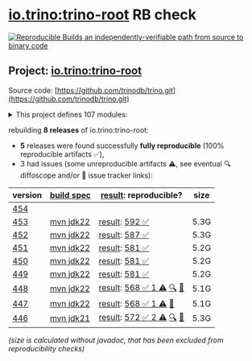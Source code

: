 [io.trino:trino-root](https://central.sonatype.com/artifact/io.trino/trino-root/versions) RB check
=======

[![Reproducible Builds](https://reproducible-builds.org/images/logos/rb.svg) an independently-verifiable path from source to binary code](https://reproducible-builds.org/)

## Project: [io.trino:trino-root](https://central.sonatype.com/artifact/io.trino/trino-root/versions)

Source code: [https://github.com/trinodb/trino.git](https://github.com/trinodb/trino.git)

<details><summary>This project defines 107 modules:</summary>

* [io.trino:trino-accumulo](https://central.sonatype.com/artifact/io.trino/trino-accumulo/453)
* [io.trino:trino-accumulo-iterators](https://central.sonatype.com/artifact/io.trino/trino-accumulo-iterators/453)
* [io.trino:trino-array](https://central.sonatype.com/artifact/io.trino/trino-array/453)
* [io.trino:trino-atop](https://central.sonatype.com/artifact/io.trino/trino-atop/453)
* [io.trino:trino-base-jdbc](https://central.sonatype.com/artifact/io.trino/trino-base-jdbc/453)
* [io.trino:trino-benchmark-queries](https://central.sonatype.com/artifact/io.trino/trino-benchmark-queries/453)
* [io.trino:trino-benchto-benchmarks](https://central.sonatype.com/artifact/io.trino/trino-benchto-benchmarks/453)
* [io.trino:trino-bigquery](https://central.sonatype.com/artifact/io.trino/trino-bigquery/453)
* [io.trino:trino-blackhole](https://central.sonatype.com/artifact/io.trino/trino-blackhole/453)
* [io.trino:trino-cache](https://central.sonatype.com/artifact/io.trino/trino-cache/453)
* [io.trino:trino-cassandra](https://central.sonatype.com/artifact/io.trino/trino-cassandra/453)
* [io.trino:trino-cli](https://central.sonatype.com/artifact/io.trino/trino-cli/453)
* [io.trino:trino-clickhouse](https://central.sonatype.com/artifact/io.trino/trino-clickhouse/453)
* [io.trino:trino-client](https://central.sonatype.com/artifact/io.trino/trino-client/453)
* [io.trino:trino-delta-lake](https://central.sonatype.com/artifact/io.trino/trino-delta-lake/453)
* [io.trino:trino-docs](https://central.sonatype.com/artifact/io.trino/trino-docs/453)
* [io.trino:trino-druid](https://central.sonatype.com/artifact/io.trino/trino-druid/453)
* [io.trino:trino-elasticsearch](https://central.sonatype.com/artifact/io.trino/trino-elasticsearch/453)
* [io.trino:trino-example-http](https://central.sonatype.com/artifact/io.trino/trino-example-http/453)
* [io.trino:trino-example-jdbc](https://central.sonatype.com/artifact/io.trino/trino-example-jdbc/453)
* [io.trino:trino-exasol](https://central.sonatype.com/artifact/io.trino/trino-exasol/453)
* [io.trino:trino-exchange-filesystem](https://central.sonatype.com/artifact/io.trino/trino-exchange-filesystem/453)
* [io.trino:trino-exchange-hdfs](https://central.sonatype.com/artifact/io.trino/trino-exchange-hdfs/453)
* [io.trino:trino-faulttolerant-tests](https://central.sonatype.com/artifact/io.trino/trino-faulttolerant-tests/453)
* [io.trino:trino-filesystem](https://central.sonatype.com/artifact/io.trino/trino-filesystem/453)
* [io.trino:trino-filesystem-azure](https://central.sonatype.com/artifact/io.trino/trino-filesystem-azure/453)
* [io.trino:trino-filesystem-cache-alluxio](https://central.sonatype.com/artifact/io.trino/trino-filesystem-cache-alluxio/453)
* [io.trino:trino-filesystem-gcs](https://central.sonatype.com/artifact/io.trino/trino-filesystem-gcs/453)
* [io.trino:trino-filesystem-manager](https://central.sonatype.com/artifact/io.trino/trino-filesystem-manager/453)
* [io.trino:trino-filesystem-s3](https://central.sonatype.com/artifact/io.trino/trino-filesystem-s3/453)
* [io.trino:trino-geospatial](https://central.sonatype.com/artifact/io.trino/trino-geospatial/453)
* [io.trino:trino-geospatial-toolkit](https://central.sonatype.com/artifact/io.trino/trino-geospatial-toolkit/453)
* [io.trino:trino-google-sheets](https://central.sonatype.com/artifact/io.trino/trino-google-sheets/453)
* [io.trino:trino-grammar](https://central.sonatype.com/artifact/io.trino/trino-grammar/453)
* [io.trino:trino-hdfs](https://central.sonatype.com/artifact/io.trino/trino-hdfs/453)
* [io.trino:trino-hive](https://central.sonatype.com/artifact/io.trino/trino-hive/453)
* [io.trino:trino-hive-formats](https://central.sonatype.com/artifact/io.trino/trino-hive-formats/453)
* [io.trino:trino-http-event-listener](https://central.sonatype.com/artifact/io.trino/trino-http-event-listener/453)
* [io.trino:trino-http-server-event-listener](https://central.sonatype.com/artifact/io.trino/trino-http-server-event-listener/453)
* [io.trino:trino-hudi](https://central.sonatype.com/artifact/io.trino/trino-hudi/453)
* [io.trino:trino-iceberg](https://central.sonatype.com/artifact/io.trino/trino-iceberg/453)
* [io.trino:trino-ignite](https://central.sonatype.com/artifact/io.trino/trino-ignite/453)
* [io.trino:trino-jdbc](https://central.sonatype.com/artifact/io.trino/trino-jdbc/453)
* [io.trino:trino-jmx](https://central.sonatype.com/artifact/io.trino/trino-jmx/453)
* [io.trino:trino-kafka](https://central.sonatype.com/artifact/io.trino/trino-kafka/453)
* [io.trino:trino-kinesis](https://central.sonatype.com/artifact/io.trino/trino-kinesis/453)
* [io.trino:trino-kudu](https://central.sonatype.com/artifact/io.trino/trino-kudu/453)
* [io.trino:trino-local-file](https://central.sonatype.com/artifact/io.trino/trino-local-file/453)
* [io.trino:trino-main](https://central.sonatype.com/artifact/io.trino/trino-main/453)
* [io.trino:trino-mariadb](https://central.sonatype.com/artifact/io.trino/trino-mariadb/453)
* [io.trino:trino-matching](https://central.sonatype.com/artifact/io.trino/trino-matching/453)
* [io.trino:trino-memory](https://central.sonatype.com/artifact/io.trino/trino-memory/453)
* [io.trino:trino-memory-context](https://central.sonatype.com/artifact/io.trino/trino-memory-context/453)
* [io.trino:trino-metastore](https://central.sonatype.com/artifact/io.trino/trino-metastore/453)
* [io.trino:trino-ml](https://central.sonatype.com/artifact/io.trino/trino-ml/453)
* [io.trino:trino-mongodb](https://central.sonatype.com/artifact/io.trino/trino-mongodb/453)
* [io.trino:trino-mysql](https://central.sonatype.com/artifact/io.trino/trino-mysql/453)
* [io.trino:trino-mysql-event-listener](https://central.sonatype.com/artifact/io.trino/trino-mysql-event-listener/453)
* [io.trino:trino-opa](https://central.sonatype.com/artifact/io.trino/trino-opa/453)
* [io.trino:trino-openlineage](https://central.sonatype.com/artifact/io.trino/trino-openlineage/453)
* [io.trino:trino-opensearch](https://central.sonatype.com/artifact/io.trino/trino-opensearch/453)
* [io.trino:trino-oracle](https://central.sonatype.com/artifact/io.trino/trino-oracle/453)
* [io.trino:trino-orc](https://central.sonatype.com/artifact/io.trino/trino-orc/453)
* [io.trino:trino-parquet](https://central.sonatype.com/artifact/io.trino/trino-parquet/453)
* [io.trino:trino-parser](https://central.sonatype.com/artifact/io.trino/trino-parser/453)
* [io.trino:trino-password-authenticators](https://central.sonatype.com/artifact/io.trino/trino-password-authenticators/453)
* [io.trino:trino-phoenix5](https://central.sonatype.com/artifact/io.trino/trino-phoenix5/453)
* [io.trino:trino-phoenix5-patched](https://central.sonatype.com/artifact/io.trino/trino-phoenix5-patched/453)
* [io.trino:trino-pinot](https://central.sonatype.com/artifact/io.trino/trino-pinot/453)
* [io.trino:trino-plugin-reader](https://central.sonatype.com/artifact/io.trino/trino-plugin-reader/453)
* [io.trino:trino-plugin-toolkit](https://central.sonatype.com/artifact/io.trino/trino-plugin-toolkit/453)
* [io.trino:trino-postgresql](https://central.sonatype.com/artifact/io.trino/trino-postgresql/453)
* [io.trino:trino-product-tests](https://central.sonatype.com/artifact/io.trino/trino-product-tests/453)
* [io.trino:trino-product-tests-groups](https://central.sonatype.com/artifact/io.trino/trino-product-tests-groups/453)
* [io.trino:trino-product-tests-launcher](https://central.sonatype.com/artifact/io.trino/trino-product-tests-launcher/453)
* [io.trino:trino-prometheus](https://central.sonatype.com/artifact/io.trino/trino-prometheus/453)
* [io.trino:trino-proxy](https://central.sonatype.com/artifact/io.trino/trino-proxy/453)
* [io.trino:trino-raptor-legacy](https://central.sonatype.com/artifact/io.trino/trino-raptor-legacy/453)
* [io.trino:trino-record-decoder](https://central.sonatype.com/artifact/io.trino/trino-record-decoder/453)
* [io.trino:trino-redis](https://central.sonatype.com/artifact/io.trino/trino-redis/453)
* [io.trino:trino-redshift](https://central.sonatype.com/artifact/io.trino/trino-redshift/453)
* [io.trino:trino-resource-group-managers](https://central.sonatype.com/artifact/io.trino/trino-resource-group-managers/453)
* [io.trino:trino-root](https://central.sonatype.com/artifact/io.trino/trino-root/453)
* [io.trino:trino-server](https://central.sonatype.com/artifact/io.trino/trino-server/453)
* [io.trino:trino-server-dev](https://central.sonatype.com/artifact/io.trino/trino-server-dev/453)
* [io.trino:trino-server-main](https://central.sonatype.com/artifact/io.trino/trino-server-main/453)
* [io.trino:trino-server-rpm](https://central.sonatype.com/artifact/io.trino/trino-server-rpm/453)
* [io.trino:trino-session-property-managers](https://central.sonatype.com/artifact/io.trino/trino-session-property-managers/453)
* [io.trino:trino-singlestore](https://central.sonatype.com/artifact/io.trino/trino-singlestore/453)
* [io.trino:trino-snowflake](https://central.sonatype.com/artifact/io.trino/trino-snowflake/453)
* [io.trino:trino-spi](https://central.sonatype.com/artifact/io.trino/trino-spi/453)
* [io.trino:trino-sqlserver](https://central.sonatype.com/artifact/io.trino/trino-sqlserver/453)
* [io.trino:trino-teradata-functions](https://central.sonatype.com/artifact/io.trino/trino-teradata-functions/453)
* [io.trino:trino-test-jdbc-compatibility-old-driver](https://central.sonatype.com/artifact/io.trino/trino-test-jdbc-compatibility-old-driver/453)
* [io.trino:trino-test-jdbc-compatibility-old-server](https://central.sonatype.com/artifact/io.trino/trino-test-jdbc-compatibility-old-server/453)
* [io.trino:trino-testing](https://central.sonatype.com/artifact/io.trino/trino-testing/453)
* [io.trino:trino-testing-containers](https://central.sonatype.com/artifact/io.trino/trino-testing-containers/453)
* [io.trino:trino-testing-kafka](https://central.sonatype.com/artifact/io.trino/trino-testing-kafka/453)
* [io.trino:trino-testing-resources](https://central.sonatype.com/artifact/io.trino/trino-testing-resources/453)
* [io.trino:trino-testing-services](https://central.sonatype.com/artifact/io.trino/trino-testing-services/453)
* [io.trino:trino-tests](https://central.sonatype.com/artifact/io.trino/trino-tests/453)
* [io.trino:trino-thrift](https://central.sonatype.com/artifact/io.trino/trino-thrift/453)
* [io.trino:trino-thrift-api](https://central.sonatype.com/artifact/io.trino/trino-thrift-api/453)
* [io.trino:trino-thrift-testing-server](https://central.sonatype.com/artifact/io.trino/trino-thrift-testing-server/453)
* [io.trino:trino-tpcds](https://central.sonatype.com/artifact/io.trino/trino-tpcds/453)
* [io.trino:trino-tpch](https://central.sonatype.com/artifact/io.trino/trino-tpch/453)
* [io.trino:trino-verifier](https://central.sonatype.com/artifact/io.trino/trino-verifier/453)
</details>

rebuilding **8 releases** of io.trino:trino-root:
- **5** releases were found successfully **fully reproducible** (100% reproducible artifacts :white_check_mark:),
- 3 had issues (some unreproducible artifacts :warning:, see eventual :mag: diffoscope and/or :memo: issue tracker links):

| version | [build spec](/BUILDSPEC.md) | [result](https://reproducible-builds.org/docs/jvm/): reproducible? | size |
| -- | --------- | ------ | -- |
| [454](https://central.sonatype.com/artifact/io.trino/trino-root/454/pom) | | | |
| [453](https://central.sonatype.com/artifact/io.trino/trino-root/453/pom) | [mvn jdk22](trino-453.buildspec) | [result](trino-root-453.buildinfo): [592 :white_check_mark: ](trino-root-453.buildcompare) | 5.3G |
| [452](https://central.sonatype.com/artifact/io.trino/trino-root/452/pom) | [mvn jdk22](trino-452.buildspec) | [result](trino-root-452.buildinfo): [587 :white_check_mark: ](trino-root-452.buildcompare) | 5.3G |
| [451](https://central.sonatype.com/artifact/io.trino/trino-root/451/pom) | [mvn jdk22](trino-451.buildspec) | [result](trino-root-451.buildinfo): [581 :white_check_mark: ](trino-root-451.buildcompare) | 5.2G |
| [450](https://central.sonatype.com/artifact/io.trino/trino-root/450/pom) | [mvn jdk22](trino-450.buildspec) | [result](trino-root-450.buildinfo): [581 :white_check_mark: ](trino-root-450.buildcompare) | 5.2G |
| [449](https://central.sonatype.com/artifact/io.trino/trino-root/449/pom) | [mvn jdk22](trino-449.buildspec) | [result](trino-root-449.buildinfo): [581 :white_check_mark: ](trino-root-449.buildcompare) | 5.2G |
| [448](https://central.sonatype.com/artifact/io.trino/trino-root/448/pom) | [mvn jdk22](trino-448.buildspec) | [result](trino-root-448.buildinfo): [568 :white_check_mark:  1 :warning:](trino-root-448.buildcompare) [:mag:](trino-root-448.diffoscope) [:memo:](https://github.com/trinodb/trino/pull/22135) | 5.1G |
| [447](https://central.sonatype.com/artifact/io.trino/trino-root/447/pom) | [mvn jdk22](trino-447.buildspec) | [result](trino-root-447.buildinfo): [568 :white_check_mark:  1 :warning:](trino-root-447.buildcompare) [:memo:](https://github.com/trinodb/trino/pull/21733) | 5.1G |
| [446](https://central.sonatype.com/artifact/io.trino/trino-root/446/pom) | [mvn jdk21](trino-446.buildspec) | [result](trino-root-446.buildinfo): [572 :white_check_mark:  2 :warning:](trino-root-446.buildcompare) [:mag:](trino-root-446.diffoscope) [:memo:](https://github.com/trinodb/trino/pull/21733) | 5.3G |

<i>(size is calculated without javadoc, that has been excluded from reproducibility checks)</i>
